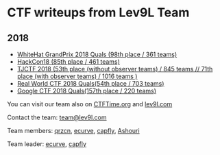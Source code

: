 # CTF writeups from Lev9L Team

## 2018

- [WhiteHat GrandPrix 2018 Quals (98th place / 361 teams)](https://github.com/Lev9L-Team/ctf/tree/master/2018-08-18_whitehat_grandprix_quals)
- [HackCon18 (85th place / 461 teams)](https://github.com/Lev9L-Team/ctf/tree/master/2018-08-16_hackcon)
- [TJCTF 2018 (53th place (without observer teams) / 845 teams // 71th place (with observer teams) / 1016 teams )](https://github.com/Lev9L-Team/ctf/tree/master/2018-08-07_tjctf)
- [Real World CTF 2018 Quals(54th place / 703 teams)](https://github.com/Lev9L-Team/ctf/tree/master/2018-07-28_real_world_ctf_quals)
- [Google CTF 2018 Quals(157th place / 220 teams)](https://github.com/Lev9L-Team/ctf/tree/master/2018-06-23-google-ctf-quals)

You can visit our team also on [CTFTime.org](https://ctftime.org/team/59614) and [lev9l.com](https://lev9l.com)

Contact the team: team@lev9l.com

Team members:
[qrzcn](https://github.com/qrzcn),
[ecurve](https://github.com/Pascalao),
[capfly](https://github.com/Capfly),
[Ashouri](https://github.com/megacoder999)

Team leader:
[ecurve](https://github.com/Pascalao),
[capfly](https://github.com/Capfly)